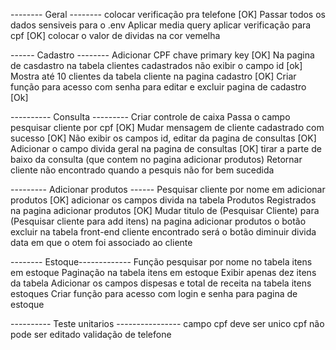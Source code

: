 -------- Geral --------
colocar verificação pra  telefone [OK]
Passar todos os dados sensiveis para o .env
Aplicar media query
aplicar verificação para cpf [OK]
colocar o valor de dividas na cor vemelha

------ Cadastro --------
Adicionar CPF chave primary key [OK]
Na pagina de casdastro na tabela clientes cadastrados não exibir o campo id [ok]
Mostra até 10 clientes da tabela cliente na pagina cadastro [OK]
Criar função para acesso com senha para editar e excluir pagina de cadastro [Ok] 

---------- Consulta ---------
Criar controle de caixa 
Passa o campo pesquisar cliente por cpf [OK]
Mudar mensagem de cliente cadastrado com sucesso [OK]
Não exibir os campos id, editar da pagina de consultas [OK]
Adicionar o campo divida geral na pagina de consultas [OK]
tirar a parte de baixo da consulta (que contem no pagina adicionar produtos)
Retornar cliente não encontrado quando a pesquis não for bem sucedida

--------- Adicionar produtos ------
Pesquisar cliente por nome em adicionar produtos [OK]
adicionar os campos divida na tabela Produtos Registrados na pagina adicionar produtos [OK]
Mudar titulo de (Pesquisar Cliente) para (Pesquisar cliente para add itens) na pagina adicionar produtos
o botão excluir na tabela front-end cliente encontrado  será o botão diminuir divida 
data em que o otem foi associado ao cliente 

-------- Estoque-------------
Função pesquisar por nome no tabela itens em estoque 
Paginação na tabela itens em estoque 
Exibir apenas dez itens da tabela
Adicionar os campos dispesas e total de receita na tabela itens estoques
Criar função para acesso com login e senha para pagina de estoque







---------- Teste unitarios ----------------
campo cpf deve ser unico 
cpf não pode ser editado
validação de telefone